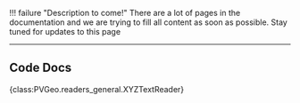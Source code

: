 !!! failure "Description to come!"
    There are a lot of pages in the documentation and we are trying to fill all content as soon as possible. Stay tuned for updates to this page

<!--- TODO --->


-----

## Code Docs

{class:PVGeo.readers_general.XYZTextReader}
